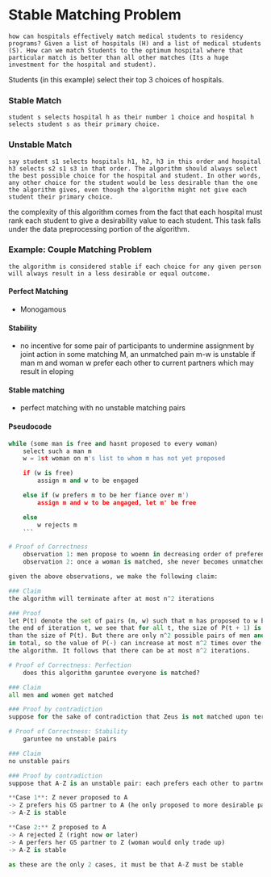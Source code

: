 # Stable Matching Problem
	how can hospitals effectively match medical students to residency programs? Given a list of hospitals (H) and a list of medical students (S). How can we match Students to the optimum hospital where that particular match is better than all other matches (Its a huge investment for the hospital and student).

Students (in this example) select their top 3 choices of hospitals. 
### Stable Match 
	student s selects hospital h as their number 1 choice and hospital h selects student s as their primary choice. 

### Unstable Match 
	say student s1 selects hospitals h1, h2, h3 in this order and hospital h3 selects s2 s1 s3 in that order. The algorithm should always select the best possible choice for the hospital and student. In other words, any other choice for the student would be less desirable than the one the algorithm gives, even though the algorithm might not give each student their primary choice. 

the complexity of this algorithm comes from the fact that each hospital must rank each student to give a desirability value to each student. This task falls under the data preprocessing portion of the algorithm. 

### Example: Couple Matching Problem
	the algorithm is considered stable if each choice for any given person will always result in a less desirable or equal outcome.  
#### Perfect Matching 
- Monogamous 
#### Stability 
- no incentive for some pair of participants to undermine assignment by joint action 
in some matching M, an unmatched pain m-w is unstable if man m and woman w prefer each other to current partners which may result in eloping

#### Stable matching
- perfect matching with no unstable matching pairs 

#### Pseudocode

```python 
while (some man is free and hasnt proposed to every woman)
	select such a man m
	w = 1st woman on m's list to whom m has not yet proposed

	if (w is free)
		assign m and w to be engaged 

	else if (w prefers m to be her fiance over m')
		assign m and w to be angaged, let m' be free 

	else 
		w rejects m 
	```

# Proof of Correctness 
	observation 1: men propose to woemn in decreasing order of preference 
	observation 2: once a woman is matched, she never becomes unmatched; she only "trades up"

given the above observations, we make the following claim: 

### Claim 
the algorithm will terminate after at most n^2 iterations 

### Proof
let P(t) denote the set of pairs (m, w) such that m has proposed to w by  
the end of iteration t, we see that for all t, the size of P(t + 1) is strictly greater  
than the size of P(t). But there are only n^2 possible pairs of men and women  
in total, so the value of P(·) can increase at most n^2 times over the course of  
the algorithm. It follows that there can be at most n^2 iterations.

# Proof of Correctness: Perfection
	does this algorithm garuntee everyone is matched? 

### Claim
all men and women get matched 

### Proof by contradiction 
suppose for the sake of contradiction that Zeus is not matched upon termination, then there must be some woman that is not matched, then that implies that some woman, say amy, has not been matched. from our above observations, women will always accept an initial proposition. But at conclusion of the algorithm, Zuess must have proposed to everyone which contradictions the initial premise. 

# Proof of Correctness: Stability 
	garuntee no unstable pairs 

### Claim
no unstable pairs 

### Proof by contradiction 
suppose that A-Z is an unstable pair: each prefers each other to partners in a gale-shapley (GS) matching table S* 

**Case 1**: Z never proposed to A 
-> Z prefers his GS partner to A (he only proposed to more desirable partners)
-> A-Z is stable 

**Case 2:** Z proposed to A
-> A rejected Z (right now or later)
-> A perfers her GS partner to Z (woman would only trade up)
-> A-Z is stable 

as these are the only 2 cases, it must be that A-Z must be stable 